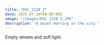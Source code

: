 ```yaml
---
title: "DSC_1128 2"
date: 2025-07-14T00:00:00Z
image: "/images/DSC_1128 2.JPG"
description: "A quiet morning in the city."
---
```


Empty streets and soft light.
